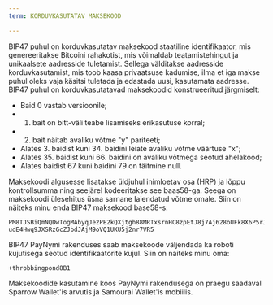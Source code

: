 ```yaml
---
term: KORDUVKASUTATAV MAKSEKOOD

---
```

BIP47 puhul on korduvkasutatav maksekood staatiline identifikaator, mis genereeritakse Bitcoini rahakotist, mis võimaldab teatamistehingut ja unikaalsete aadresside tuletamist. Sellega välditakse aadresside korduvkasutamist, mis toob kaasa privaatsuse kadumise, ilma et iga makse puhul oleks vaja käsitsi tuletada ja edastada uusi, kasutamata aadresse. BIP47 puhul on korduvkasutatavad maksekoodid konstrueeritud järgmiselt:


- Baid 0 vastab versioonile;
- 1. bait on bitt-väli teabe lisamiseks erikasutuse korral;
- 2. bait näitab avaliku võtme "y" pariteeti;
- Alates 3. baidist kuni 34. baidini leiate avaliku võtme väärtuse "x";
- Alates 35. baidist kuni 66. baidini on avaliku võtmega seotud ahelakood;
- Alates baidist 67 kuni baidini 79 on täitmine null.

Maksekoodi algusesse lisatakse üldjuhul inimloetav osa (HRP) ja lõppu kontrollsumma ning seejärel kodeeritakse see baas58-ga. Seega on maksekoodi ülesehitus üsna sarnane laiendatud võtme omale. Siin on näiteks minu enda BIP47 maksekood base58-s:

```text
PM8TJSBiQmNQDwTogMAbyqJe2PE2kQXjtgh88MRTxsrnHC8zpEtJ8j7Aj628oUFk8X6P5rJ7P5qD
udE4Hwq9JXSRzGcZJbdJAjM9oVQ1UKU5j2nr7VR5
```

BIP47 PayNymi rakenduses saab maksekoode väljendada ka roboti kujutisega seotud identifikaatorite kujul. Siin on näiteks minu oma:

```text
+throbbingpond8B1
```

Maksekoodide kasutamine koos PayNymi rakendusega on praegu saadaval Sparrow Wallet'is arvutis ja Samourai Wallet'is mobiilis.